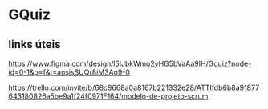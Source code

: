 # GQuiz

## links úteis

https://www.figma.com/design/l5IJbkWmo2yHG5bVaAa9IH/Gquiz?node-id=0-1&p=f&t=ansisSUQr8iM3Ao9-0

https://trello.com/invite/b/68c9668a0a8167b221332e28/ATTIfdb6b8a91877643180826a5be9a1f24f0971F164/modelo-de-projeto-scrum